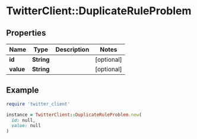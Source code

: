 # TwitterClient::DuplicateRuleProblem

## Properties

| Name | Type | Description | Notes |
| ---- | ---- | ----------- | ----- |
| **id** | **String** |  | [optional] |
| **value** | **String** |  | [optional] |

## Example

```ruby
require 'twitter_client'

instance = TwitterClient::DuplicateRuleProblem.new(
  id: null,
  value: null
)
```

